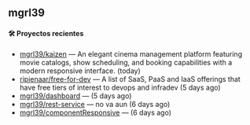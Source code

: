 ## mgrl39 












#### 🛠 Proyectos recientes

- [mgrl39/kaizen](https://github.com/mgrl39/kaizen) — An elegant cinema management platform featuring movie catalogs, show scheduling, and booking capabilities with a modern responsive interface. (today)
- [ripienaar/free-for-dev](https://github.com/ripienaar/free-for-dev) — A list of SaaS, PaaS and IaaS offerings that have free tiers of interest to devops and infradev (5 days ago)
- [mgrl39/dashboard](https://github.com/mgrl39/dashboard) —  (5 days ago)
- [mgrl39/rest-service](https://github.com/mgrl39/rest-service) — no va aun  (6 days ago)
- [mgrl39/componentResponsive](https://github.com/mgrl39/componentResponsive) —  (6 days ago)




